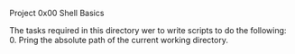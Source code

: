 Project 0x00 Shell Basics

The tasks required in this directory wer to write scripts to do the following:
0. Pring the absolute path of the current working directory.